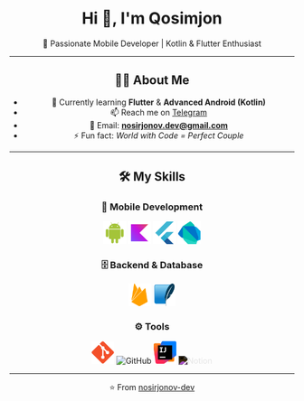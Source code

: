 <div align="center">

# Hi 👋, I'm Qosimjon  
🚀 Passionate Mobile Developer | Kotlin & Flutter Enthusiast  

---  

## 👨‍💻 About Me  
- 🌱 Currently learning **Flutter** & **Advanced Android (Kotlin)**  
- 📫 Reach me on [Telegram](https://t.me/nosirjonov_v)  
- 📧 Email: **nosirjonov.dev@gmail.com**  
- ⚡ Fun fact: *World with Code = Perfect Couple* 

---

## 🛠️ My Skills  

### 📱 Mobile Development  
<p align="center">
  <img src="https://raw.githubusercontent.com/devicons/devicon/master/icons/android/android-original.svg" alt="Android" width="40" height="40"/> 
  <img src="https://raw.githubusercontent.com/devicons/devicon/master/icons/kotlin/kotlin-original.svg" alt="Kotlin" width="40" height="40"/> 
  <img src="https://raw.githubusercontent.com/devicons/devicon/master/icons/flutter/flutter-original.svg" alt="Flutter" width="40" height="40"/> 
  <img src="https://raw.githubusercontent.com/devicons/devicon/master/icons/dart/dart-original.svg" alt="Dart" width="40" height="40"/>
</p>

### 🗄️ Backend & Database  
<p align="center">
  <img src="https://raw.githubusercontent.com/devicons/devicon/master/icons/firebase/firebase-plain.svg" alt="Firebase" width="40" height="40"/> 
  <img src="https://raw.githubusercontent.com/devicons/devicon/master/icons/sqlite/sqlite-original.svg" alt="SQLite" width="40" height="40"/> 
</p>


### ⚙️ Tools  
<p align="center">
  <img src="https://raw.githubusercontent.com/devicons/devicon/master/icons/git/git-original.svg"
     alt="Git" width="40" height="40"/> 
  <img src="https://www.vectorlogo.zone/logos/github/github-icon.svg" 
     alt="GitHub" width="40" height="40"/>
  <img src="https://raw.githubusercontent.com/devicons/devicon/master/icons/intellij/intellij-original.svg"
     alt="IntelliJ IDEA" width="40" height="40"/> 
  <img src="https://upload.wikimedia.org/wikipedia/commons/e/e9/Notion-logo.svg" 
     alt="Notion" width="40" height="40" style="filter: invert(1);"/>
</p>

---

⭐️ From [nosirjonov-dev](https://github.com/nosirjonov-dev)

</div>
